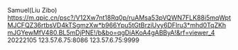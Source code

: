 Samuel(Liu Zibo)
https://m.qpic.cn/psc?/V12Xw7nt18Rq0p/ruAMsa53pVQWN7FLK88i5mqWptMJCFQZ36rtbsVD4kTSgmzXw*b966Ypu5tGtBrziUyy6DFlru3*mhd0TqZKhmJGYewMfV480.BL5mDjPNE!/b&bo=qgDiAKoA4gABByA!&rf=viewer_4 
20222105 
123.57.6.75:8086 123.57.6.75:9999
